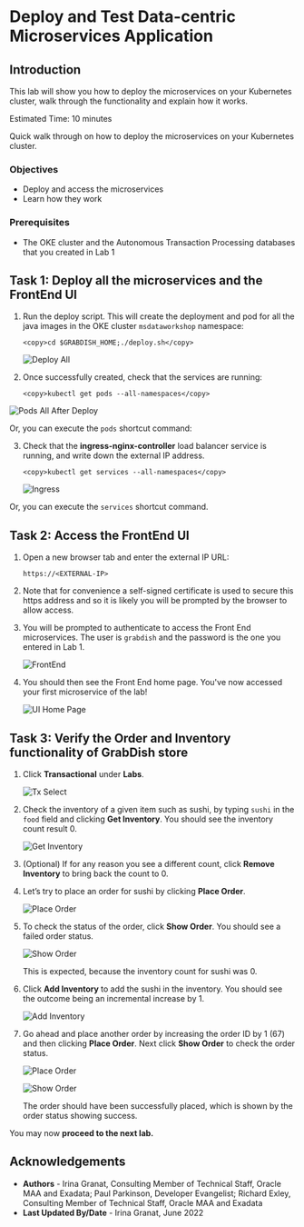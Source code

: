 # Deploy and Test Data-centric Microservices Application

## Introduction

This lab will show you how to deploy the microservices on your Kubernetes cluster, walk through the functionality and explain how it works.

Estimated Time:  10 minutes

Quick walk through on how to deploy the microservices on your Kubernetes cluster.

[](youtube:8gMmjbXSR68)

### Objectives

-   Deploy and access the microservices
-   Learn how they work

### Prerequisites

* The OKE cluster and the Autonomous Transaction Processing databases that you created in Lab 1

## Task 1: Deploy all the microservices and the FrontEnd UI

1. Run the deploy script. This will create the deployment and pod for all the java images in the OKE cluster `msdataworkshop` namespace:

    ```
    <copy>cd $GRABDISH_HOME;./deploy.sh</copy>
    ```

   ![Deploy All](images/deploy-all.png " ")

2. Once successfully created, check that the services are running:

    ```
    <copy>kubectl get pods --all-namespaces</copy>
    ```

  ![Pods All After Deploy](images/pods-all-after-deploy.png " ")

  Or, you can execute the `pods` shortcut command:

3. Check that the **ingress-nginx-controller** load balancer service is running, and write down the external IP address.

    ```
    <copy>kubectl get services --all-namespaces</copy>
    ```

    ![Ingress](images/ingress-nginx-loadbalancer-externalip.png " ")


  Or, you can execute the `services` shortcut command.

## Task 2: Access the FrontEnd UI

1. Open a new browser tab and enter the external IP URL:

    `https://<EXTERNAL-IP>`

2. Note that for convenience a self-signed certificate is used to secure this https address and so it is likely you will be prompted by the browser to allow access.

3. You will be prompted to authenticate to access the Front End microservices. The user is `grabdish` and the password is the one you entered in Lab 1.

    ![FrontEnd](images/frontendauthlogin.png " ")

4. You should then see the Front End home page. You've now accessed your first microservice of the lab!

    ![UI Home Page](images/ui-home-page.png " ")

## Task 3: Verify the Order and Inventory functionality of GrabDish store

1. Click **Transactional** under **Labs**.

   ![Tx Select](images/tx-select.png " ")

3. Check the inventory of a given item such as sushi, by typing `sushi`
    in the `food` field and clicking **Get Inventory**. You should see the inventory
    count result 0.

   ![Get Inventory](images/tx-get-inventory.png " ")

4. (Optional) If for any reason you see a different count, click **Remove Inventory** to bring back the count to 0.

5. Let’s try to place an order for sushi by clicking **Place Order**.

   ![Place Order](images/tx-place-order-66.png " ")

6. To check the status of the order, click **Show Order**. You should see a failed
    order status.

   ![Show Order](images/tx-show-order-66.png " ")

   This is expected, because the inventory count for sushi was 0.

7. Click **Add Inventory** to add the sushi in the inventory. You
    should see the outcome being an incremental increase by 1.

   ![Add Inventory](images/tx-add-inventory.png " ")

8. Go ahead and place another order by increasing the order ID by 1 (67) and then clicking **Place Order**. Next click **Show Order** to check the order status.

   ![Place Order](images/tx-place-order-67.png " ")

   ![Show Order](images/tx-show-order-67.png " ")

   The order should have been successfully placed, which is shown by the order status showing success.

 You may now **proceed to the next lab.**

## Acknowledgements
* **Authors** - Irina Granat, Consulting Member of Technical Staff, Oracle MAA and Exadata; Paul Parkinson, Developer Evangelist; Richard Exley, Consulting Member of Technical Staff, Oracle MAA and Exadata
* **Last Updated By/Date** - Irina Granat, June 2022
